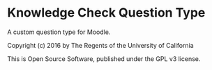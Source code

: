 # Knowledge Check Question Type

A custom question type for Moodle.

Copyright (c) 2016 by The Regents of the University of California

This is Open Source Software, published under the GPL v3 license.
